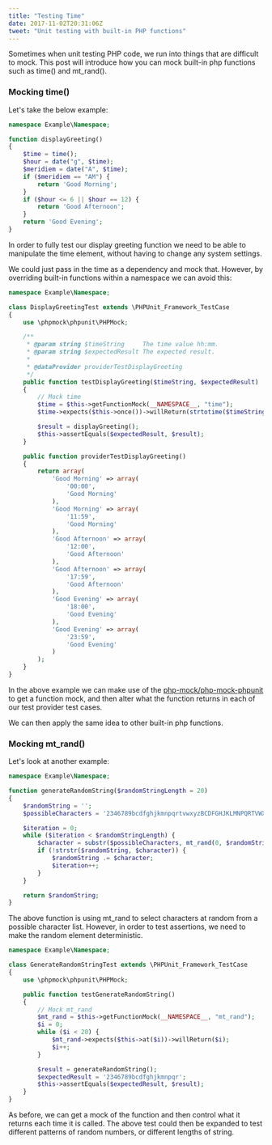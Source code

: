 ```yaml
---
title: "Testing Time"
date: 2017-11-02T20:31:06Z
tweet: "Unit testing with built-in PHP functions"
---
```


Sometimes when unit testing PHP code, we run into things that are difficult to mock. This post will introduce how you can mock built-in php functions such as time() and mt_rand().

### Mocking time()

Let's take the below example:
```php
namespace Example\Namespace;

function displayGreeting()
{
    $time = time();
    $hour = date("g", $time);
    $meridiem = date("A", $time);
    if ($meridiem == "AM") {
        return 'Good Morning';
    }
    if ($hour <= 6 || $hour == 12) {
        return 'Good Afternoon';
    }
    return 'Good Evening';
}
```
In order to fully test our display greeting function we need to be able to manipulate the time element, without having to change any system settings.<!--more-->

We could just pass in the time as a dependency and mock that. However, by overriding built-in functions within a namespace we can avoid this:

```php
namespace Example\Namespace;

class DisplayGreetingTest extends \PHPUnit_Framework_TestCase
{
    use \phpmock\phpunit\PHPMock;

    /**
     * @param string $timeString     The time value hh:mm.
     * @param string $expectedResult The expected result.
     *
     * @dataProvider providerTestDisplayGreeting
     */
    public function testDisplayGreeting($timeString, $expectedResult)
    {
        // Mock time
        $time = $this->getFunctionMock(__NAMESPACE__, "time");
        $time->expects($this->once())->willReturn(strtotime($timeString));

        $result = displayGreeting();
        $this->assertEquals($expectedResult, $result);
    }

    public function providerTestDisplayGreeting()
    {
        return array(
            'Good Morning' => array(
                '00:00',
                'Good Morning'
            ),
            'Good Morning' => array(
                '11:59',
                'Good Morning'
            ),
            'Good Afternoon' => array(
                '12:00',
                'Good Afternoon'
            ),
            'Good Afternoon' => array(
                '17:59',
                'Good Afternoon'
            ),
            'Good Evening' => array(
                '18:00',
                'Good Evening'
            ),
            'Good Evening' => array(
                '23:59',
                'Good Evening'
            )
        );
    }
}
```

In the above example we can make use of the [php-mock/php-mock-phpunit](https://github.com/php-mock/php-mock-phpunit) to get a function mock, and then alter what the function returns in each of our test provider test cases.

We can then apply the same idea to other built-in php functions.

### Mocking mt_rand()

Let's look at another example:
```php
namespace Example\Namespace;

function generateRandomString($randomStringLength = 20)
{
    $randomString = '';
    $possibleCharacters = '2346789bcdfghjkmnpqrtvwxyzBCDFGHJKLMNPQRTVWXYZ';

    $iteration = 0;
    while ($iteration < $randomStringLength) {
        $character = substr($possibleCharacters, mt_rand(0, $randomStringLength - 1), 1);
        if (!strstr($randomString, $character)) {
            $randomString .= $character;
            $iteration++;
        }
    }

    return $randomString;
}
```

The above function is using mt_rand to select characters at random from a possible character list. However, in order to test assertions, we need to make the random element deterministic.

```php
namespace Example\Namespace;

class GenerateRandomStringTest extends \PHPUnit_Framework_TestCase
{
    use \phpmock\phpunit\PHPMock;

    public function testGenerateRandomString()
    {
        // Mock mt_rand
        $mt_rand = $this->getFunctionMock(__NAMESPACE__, "mt_rand");
        $i = 0;
        while ($i < 20) {
            $mt_rand->expects($this->at($i))->willReturn($i);
            $i++;
        }

        $result = generateRandomString();
        $expectedResult = '2346789bcdfghjkmnpqr';
        $this->assertEquals($expectedResult, $result);
    }
}
```

As before, we can get a mock of the function and then control what it returns each time it is called. The above test could then be expanded to test different patterns of random numbers, or different lengths of string.
